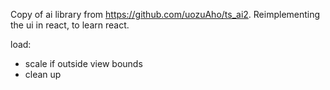 Copy of ai library from https://github.com/uozuAho/ts_ai2. Reimplementing the ui in react, to learn
react.

load:
- scale if outside view bounds
- clean up